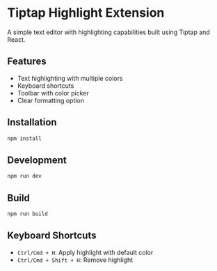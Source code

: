 # Tiptap Highlight Extension

A simple text editor with highlighting capabilities built using Tiptap and React.

## Features
- Text highlighting with multiple colors
- Keyboard shortcuts
- Toolbar with color picker
- Clear formatting option

## Installation
```bash
npm install
```

## Development
```bash
npm run dev
```

## Build
```bash
npm run build
```

## Keyboard Shortcuts
- `Ctrl/Cmd + H`: Apply highlight with default color
- `Ctrl/Cmd + Shift + H`: Remove highlight